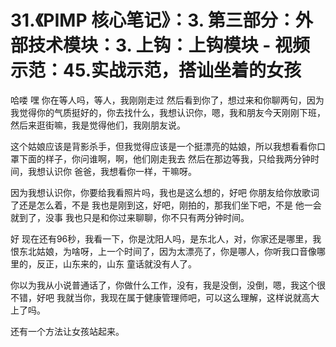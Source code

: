 # 31.《PIMP 核心笔记》：3. 第三部分：外部技术模块：3. 上钩：上钩模块 - 视频示范：45.实战示范，搭讪坐着的女孩

哈喽 嘿 你在等人吗，等人，我刚刚走过 然后看到你了，想过来和你聊两句，因为我觉得你的气质挺好的，你去找什么，我想认识你，嗯，我和朋友今天刚刚下班，然后来逛街嘛，我是觉得他们，我刚朋友说。

这个姑娘应该是背影杀手，但我觉得应该是一个挺漂亮的姑娘，所以我想看看你口罩下面的样子，你问谁啊，啊，他们刚走我去 然后在那边等我，只给我两分钟时间，我想认识你 爸爸，我想看你一样，干嘛呀。

因为我想认识你，你要给我看照片吗，我也是这么想的，好吧 你朋友给你放歌词了还是怎么着，不是 我也是刚到这，好吧，刚拍的，那我们坐下吧，不是 他一会就到了，没事 我也只是和你过来聊聊，你不只有两分钟时间。

好 现在还有96秒，我看一下，你是沈阳人吗，是东北人，对，你家还是哪里，我恨东北姑娘，为啥呀，上一个时间了，因为太漂亮了，你是哪人，你听我口音像哪里的，反正，山东来的，山东 童话就没有人了。

你以为我从小说普通话了，你做什么工作，没有，我是没倒，没倒，嗯，我这个很不错，好吧 我就当你，我现在属于健康管理师吧，可以这么理解，这样说就高大上了吗。

还有一个方法让女孩站起来。